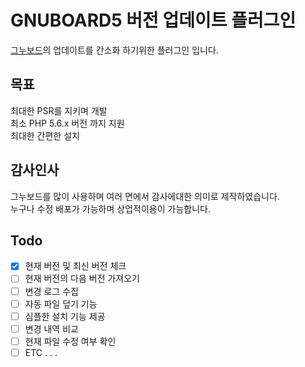 # GNUBOARD5 버전 업데이트 플러그인
[그누보드](https://sir.kr/main/g5/)의 업데이트를 간소화 하기위한 플러그인 입니다.  

## 목표
최대한 PSR를 지키며 개발  
최소 PHP 5.6.x 버전 까지 지원  
최대한 간편한 설치

## 감사인사
그누보드를 많이 사용하며 여러 면에서 감사에대한 의미로 제작하였습니다.  
누구나 수정 배포가 가능하며 상업적이용이 가능합니다.

## Todo
- [x] 현재 버전 및 최신 버전 체크
- [ ] 현재 버전의 다음 버전 가져오기
- [ ] 변경 로그 수집
- [ ] 자동 파일 덮기 기능
- [ ] 심플한 설치 기능 제공
- [ ] 변경 내역 비교
- [ ] 현재 파일 수정 여부 확인
- [ ] ETC . . .

